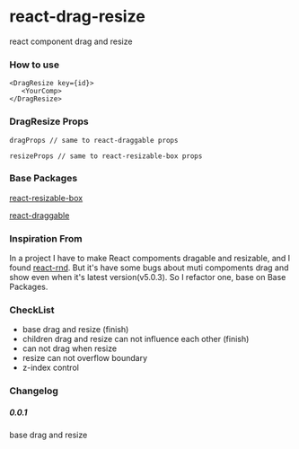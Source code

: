 # react-drag-resize
react component drag and resize

### How to use

    <DragResize key={id}>
       <YourComp>
    </DragResize>


### DragResize Props

    dragProps // same to react-draggable props

    resizeProps // same to react-resizable-box props

### Base Packages
[react-resizable-box](https://github.com/bokuweb/react-resizable-box)

[react-draggable](https://github.com/mzabriskie/react-draggable)

### Inspiration From

In a project I have to make React compoments dragable and resizable, and I found [react-rnd](https://github.com/bokuweb/react-rnd). But it's have some bugs about muti compoments drag and show even when it's latest version(v5.0.3).
So I refactor one, base on Base Packages.

### CheckList
* base drag and resize (finish)
* children drag and resize can not influence each other (finish)
* can not drag when resize
* resize can not overflow boundary
* z-index control

### Changelog
##### 0.0.1

base drag and resize
